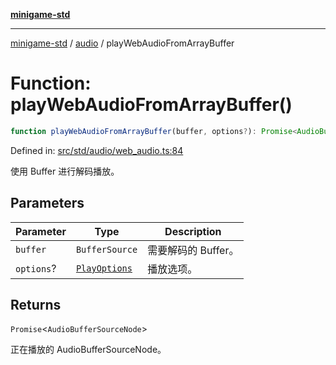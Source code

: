 [**minigame-std**](../../../README.md)

***

[minigame-std](../../../README.md) / [audio](../README.md) / playWebAudioFromArrayBuffer

# Function: playWebAudioFromArrayBuffer()

```ts
function playWebAudioFromArrayBuffer(buffer, options?): Promise<AudioBufferSourceNode>
```

Defined in: [src/std/audio/web\_audio.ts:84](https://github.com/JiangJie/minigame-std/blob/ff3594872b1efbdbc13aabe99588385e855b50dc/src/std/audio/web_audio.ts#L84)

使用 Buffer 进行解码播放。

## Parameters

| Parameter | Type | Description |
| ------ | ------ | ------ |
| `buffer` | `BufferSource` | 需要解码的 Buffer。 |
| `options`? | [`PlayOptions`](../interfaces/PlayOptions.md) | 播放选项。 |

## Returns

`Promise`\<`AudioBufferSourceNode`\>

正在播放的 AudioBufferSourceNode。
